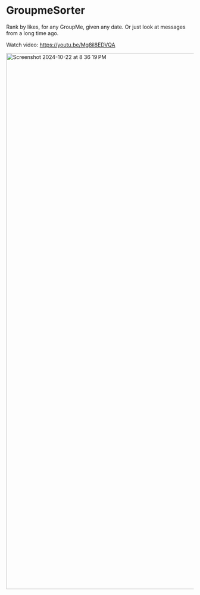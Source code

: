 # GroupmeSorter
Rank by likes, for any GroupMe, given any date.
Or just look at messages from a long time ago.

Watch video: https://youtu.be/Mg8il8EDVQA

<img width="1440" alt="Screenshot 2024-10-22 at 8 36 19 PM" src="https://github.com/user-attachments/assets/e574048d-92ac-4b98-8da9-8d469b1cbd84">
